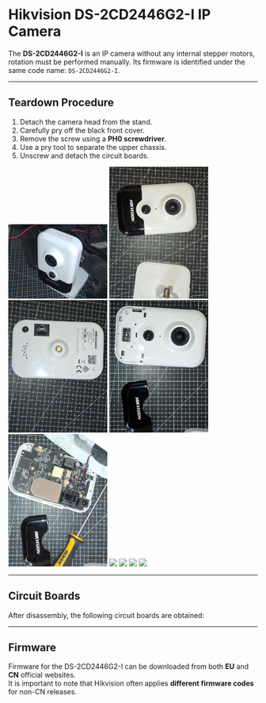 # Hikvision DS-2CD2446G2-I IP Camera

The **DS-2CD2446G2-I** is an IP camera without any internal stepper motors, rotation must be performed manually. Its firmware is identified under the same code name: `DS-2CD2446G2-I`.

---

## Teardown Procedure

1. Detach the camera head from the stand.  
2. Carefully pry off the black front cover.  
3. Remove the screw using a **PH0 screwdriver**.  
4. Use a pry tool to separate the upper chassis.  
5. Unscrew and detach the circuit boards.  

<p float="left">
  <img src="../pictures/0.jpg" width="200" />
  <img src="../pictures/1.jpg" width="200" />
  <img src="../pictures/2.jpg" width="200" />
  <img src="../pictures/3.jpg" width="200" />
  <img src="../pictures/4.jpg" width="200" />
  <img src="../pictures/5.jpg" width="200" />
  <img src="../pictures/6.jpg" width="200" />
  <img src="../pictures/7.jpg" width="200" />
  <img src="../pictures/8.jpg" width="200" />
</p>

---

## Circuit Boards

After disassembly, the following circuit boards are obtained:

---

## Firmware

Firmware for the DS-2CD2446G2-I can be downloaded from both **EU** and **CN** official websites.  
It is important to note that Hikvision often applies **different firmware codes** for non-CN releases.

